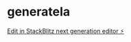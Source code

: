 # generateIa

[Edit in StackBlitz next generation editor ⚡️](https://stackblitz.com/~/github.com/damienaltman42/generateIa)